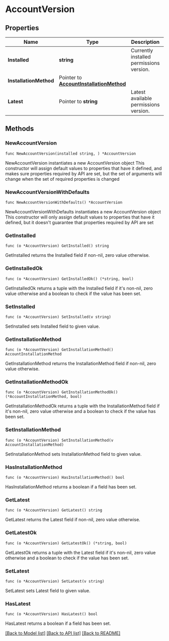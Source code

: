 # AccountVersion

## Properties

Name | Type | Description | Notes
------------ | ------------- | ------------- | -------------
**Installed** | **string** | Currently installed permissions version. | 
**InstallationMethod** | Pointer to [**AccountInstallationMethod**](AccountInstallationMethod.md) |  | [optional] [default to ACCOUNT_INSTALLATION_METHOD_UNSPECIFIED]
**Latest** | Pointer to **string** | Latest available permissions version. | [optional] 

## Methods

### NewAccountVersion

`func NewAccountVersion(installed string, ) *AccountVersion`

NewAccountVersion instantiates a new AccountVersion object
This constructor will assign default values to properties that have it defined,
and makes sure properties required by API are set, but the set of arguments
will change when the set of required properties is changed

### NewAccountVersionWithDefaults

`func NewAccountVersionWithDefaults() *AccountVersion`

NewAccountVersionWithDefaults instantiates a new AccountVersion object
This constructor will only assign default values to properties that have it defined,
but it doesn't guarantee that properties required by API are set

### GetInstalled

`func (o *AccountVersion) GetInstalled() string`

GetInstalled returns the Installed field if non-nil, zero value otherwise.

### GetInstalledOk

`func (o *AccountVersion) GetInstalledOk() (*string, bool)`

GetInstalledOk returns a tuple with the Installed field if it's non-nil, zero value otherwise
and a boolean to check if the value has been set.

### SetInstalled

`func (o *AccountVersion) SetInstalled(v string)`

SetInstalled sets Installed field to given value.


### GetInstallationMethod

`func (o *AccountVersion) GetInstallationMethod() AccountInstallationMethod`

GetInstallationMethod returns the InstallationMethod field if non-nil, zero value otherwise.

### GetInstallationMethodOk

`func (o *AccountVersion) GetInstallationMethodOk() (*AccountInstallationMethod, bool)`

GetInstallationMethodOk returns a tuple with the InstallationMethod field if it's non-nil, zero value otherwise
and a boolean to check if the value has been set.

### SetInstallationMethod

`func (o *AccountVersion) SetInstallationMethod(v AccountInstallationMethod)`

SetInstallationMethod sets InstallationMethod field to given value.

### HasInstallationMethod

`func (o *AccountVersion) HasInstallationMethod() bool`

HasInstallationMethod returns a boolean if a field has been set.

### GetLatest

`func (o *AccountVersion) GetLatest() string`

GetLatest returns the Latest field if non-nil, zero value otherwise.

### GetLatestOk

`func (o *AccountVersion) GetLatestOk() (*string, bool)`

GetLatestOk returns a tuple with the Latest field if it's non-nil, zero value otherwise
and a boolean to check if the value has been set.

### SetLatest

`func (o *AccountVersion) SetLatest(v string)`

SetLatest sets Latest field to given value.

### HasLatest

`func (o *AccountVersion) HasLatest() bool`

HasLatest returns a boolean if a field has been set.


[[Back to Model list]](../README.md#documentation-for-models) [[Back to API list]](../README.md#documentation-for-api-endpoints) [[Back to README]](../README.md)


